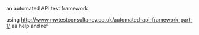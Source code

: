 an automated API test framework

using http://www.mwtestconsultancy.co.uk/automated-api-framework-part-1/
as help and ref
